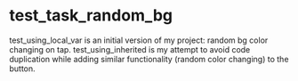 # test_task_random_bg
test_using_local_var is an initial version of my project: random bg color changing on tap. 
test_using_inherited is my attempt to avoid code duplication while adding similar functionality (random color changing) to the button.
